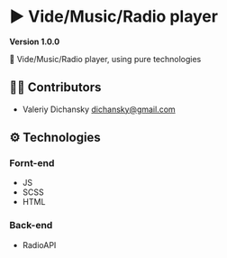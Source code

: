 # ▶ Vide/Music/Radio player

**Version 1.0.0**

📃 Vide/Music/Radio player, using pure technologies

## 👨‍💻 Contributors

- Valeriy Dichansky <dichansky@gmail.com>

## ⚙ Technologies
### Fornt-end
   - JS
   - SCSS
   - HTML
### Back-end
   - RadioAPI
